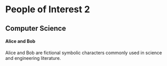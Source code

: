 # People of Interest 2
## Computer Science
#### Alice and Bob
Alice and Bob are fictional symbolic characters commonly used in science and engineering literature.
